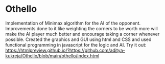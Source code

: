 # Othello
Implementation of Minimax algorithm for the AI of the opponent. Improvements done to it like weighting the corners to be worth more will make the AI  player much better and encourage taking a corner whenever possible. Created the graphics and GUI using html and CSS and used functional programming in javascript for the logic and AI.
Try it out: https://htmlpreview.github.io/?https://github.com/aditya-kukreja/Othello/blob/main/othello/index.html
